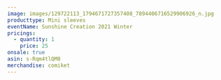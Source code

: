 ```yaml
---
image: images/129722113_1794671727357408_7894406716529906926_n.jpg
producttype: Mini sleeves
eventName: Sunshine Creation 2021 Winter
pricings:
  - quantity: 1
    price: 25
onsale: true
asin: s-Rqm4tlQM8
merchandise: comiket
---
```

